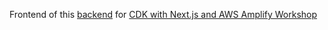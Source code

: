 Frontend of this [backend](https://github.com/s4nt14go/workshop-cdk-appsync-next-backend) for [CDK with Next.js and AWS Amplify Workshop](https://github.com/dabit3/next.js-cdk-amplify-workshop)
